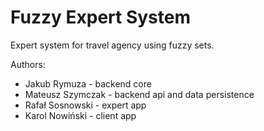 # Fuzzy Expert System
Expert system for travel agency using fuzzy sets. 

Authors:
- Jakub Rymuza - backend core
- Mateusz Szymczak - backend api and data persistence
- Rafał Sosnowski - expert app
- Karol Nowiński - client app
